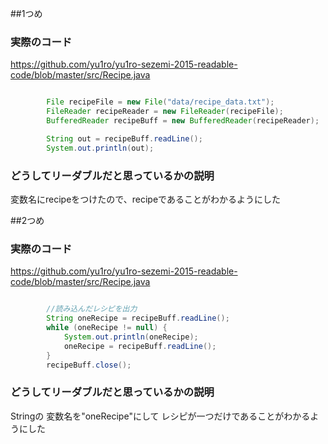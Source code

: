 ##1つめ
### 実際のコード

https://github.com/yu1ro/yu1ro-sezemi-2015-readable-code/blob/master/src/Recipe.java

```Recipe.java

        File recipeFile = new File("data/recipe_data.txt");
        FileReader recipeReader = new FileReader(recipeFile);
        BufferedReader recipeBuff = new BufferedReader(recipeReader);

        String out = recipeBuff.readLine();
        System.out.println(out);
```

### どうしてリーダブルだと思っているかの説明

変数名にrecipeをつけたので、recipeであることがわかるようにした

##2つめ
### 実際のコード

https://github.com/yu1ro/yu1ro-sezemi-2015-readable-code/blob/master/src/Recipe.java

```Recipe.java

        //読み込んだレシピを出力
        String oneRecipe = recipeBuff.readLine();
        while (oneRecipe != null) {
            System.out.println(oneRecipe);
            oneRecipe = recipeBuff.readLine();
        }
        recipeBuff.close();
```

### どうしてリーダブルだと思っているかの説明

Stringの 変数名を"oneRecipe"にして
レシピが一つだけであることがわかるようにした

